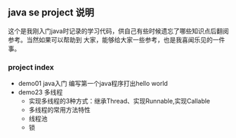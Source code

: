 ## java se project 说明

这个是我刚入门java时记录的学习代码，供自己有些时候遗忘了哪些知识点后翻阅参考。当然如果可以帮助到
大家，能够给大家一些参考，也是我喜闻乐见的一件事。

### project index
- demo01 java入门 编写第一个java程序打出hello world
- demo23 多线程
     - 实现多线程的3种方式：继承Thread、实现Runnable,实现Callable
     - 多线程的常用方法特性
     - 线程池
     - 锁